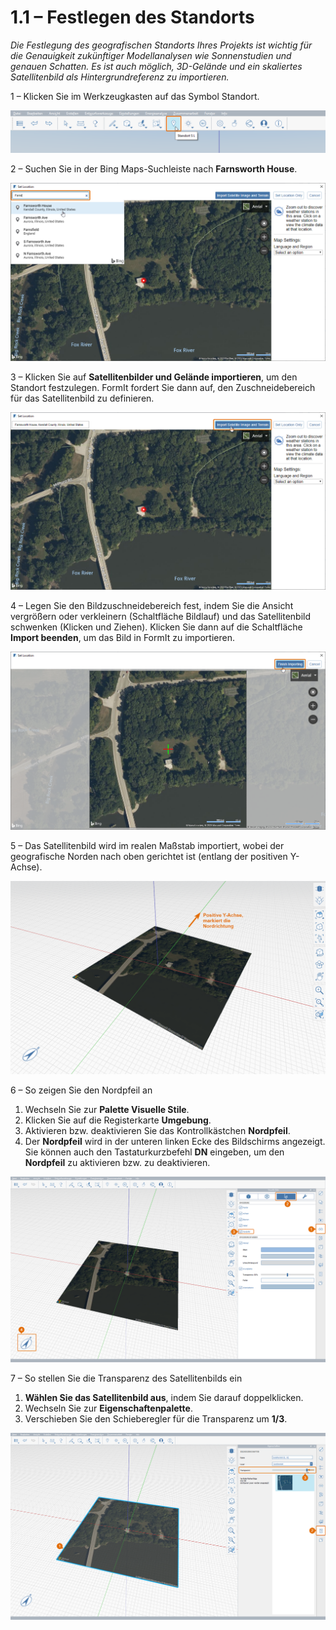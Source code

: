 # 1.1 – Festlegen des Standorts

_Die Festlegung des geografischen Standorts Ihres Projekts ist wichtig für die Genauigkeit zukünftiger Modellanalysen wie Sonnenstudien und genauen Schatten. Es ist auch möglich, 3D-Gelände und ein skaliertes Satellitenbild als Hintergrundreferenz zu importieren._

1 – Klicken Sie im Werkzeugkasten auf das Symbol Standort.

![](<../../.gitbook/assets/0 (2) (1).png>)

2 – Suchen Sie in der Bing Maps-Suchleiste nach **Farnsworth House**.

![](<../../.gitbook/assets/1 (20) (1).png>)

3 – Klicken Sie auf **Satellitenbilder und Gelände importieren**, um den Standort festzulegen. FormIt fordert Sie dann auf, den Zuschneidebereich für das Satellitenbild zu definieren.

![](<../../.gitbook/assets/2 (13) (1).png>)

4 – Legen Sie den Bildzuschneidebereich fest, indem Sie die Ansicht vergrößern oder verkleinern (Schaltfläche Bildlauf) und das Satellitenbild schwenken (Klicken und Ziehen). Klicken Sie dann auf die Schaltfläche **Import beenden**, um das Bild in FormIt zu importieren.

![](<../../.gitbook/assets/3 (2) (1).png>)

5 – Das Satellitenbild wird im realen Maßstab importiert, wobei der geografische Norden nach oben gerichtet ist (entlang der positiven Y-Achse).

![](<../../.gitbook/assets/4 (14).png>)

6 – So zeigen Sie den Nordpfeil an

1. Wechseln Sie zur **Palette Visuelle Stile**.
2. Klicken Sie auf die Registerkarte **Umgebung**.
3. Aktivieren bzw. deaktivieren Sie das Kontrollkästchen **Nordpfeil**.
4. Der **Nordpfeil** wird in der unteren linken Ecke des Bildschirms angezeigt. Sie können auch den Tastaturkurzbefehl **DN** eingeben, um den **Nordpfeil** zu aktivieren bzw. zu deaktivieren.

![](<../../.gitbook/assets/5 (13).png>)

7 – So stellen Sie die Transparenz des Satellitenbilds ein

1. **Wählen Sie das Satellitenbild aus**, indem Sie darauf doppelklicken.
2. Wechseln Sie zur **Eigenschaftenpalette**.
3. Verschieben Sie den Schieberegler für die Transparenz um **1/3**.

![](<../../.gitbook/assets/6 (2).png>)
